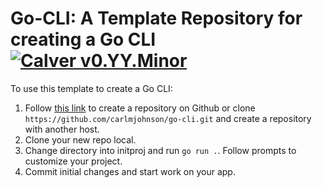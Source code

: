 # Go-CLI: A Template Repository for creating a Go CLI [![Calver v0.YY.Minor](https://img.shields.io/badge/calver-v0.YY.Minor-22bfda.svg)](https://calver.org)

To use this template to create a Go CLI:

1. Follow [this link](https://github.com/carlmjohnson/go-cli/generate) to create a repository on Github or clone `https://github.com/carlmjohnson/go-cli.git` and create a repository with another host.
2. Clone your new repo local.
3. Change directory into initproj and run `go run .`. Follow prompts to customize your project.
4. Commit initial changes and start work on your app.
